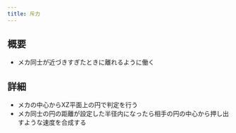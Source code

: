 ```yaml
---
title: 斥力
---
```


## 概要
* メカ同士が近づきすぎたときに離れるように働く

## 詳細
* メカの中心からXZ平面上の円で判定を行う
* メカ同士の円の距離が設定した半径内になったら相手の円の中心から押し出すような速度を合成する